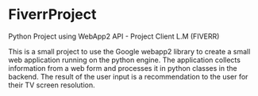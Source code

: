 # FiverrProject
Python Project using WebApp2 API  - Project Client  L.M (FIVERR)

This is a small project to use the Google webapp2 library to create a small web application running on the python engine. 
The application collects information from a web form and processes it in python classes in the backend. The result of the user input is a recommendation to the user for their TV screen resolution. 

